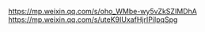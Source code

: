 <https://mp.weixin.qq.com/s/oho_WMbe-wy5vZkSZIMDhA>
https://mp.weixin.qq.com/s/uteK9IUxafHjrIPiIpqSpg